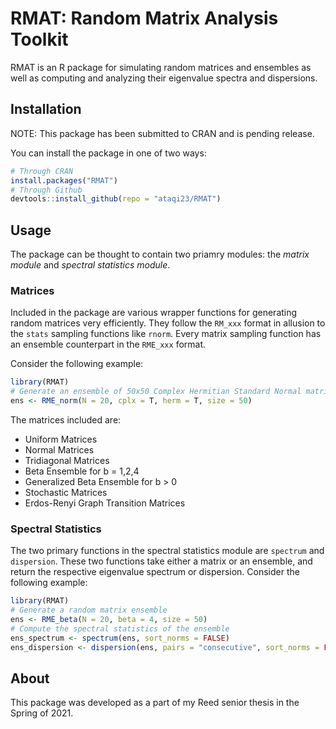 # RMAT: Random Matrix Analysis Toolkit

RMAT is an R package for simulating random matrices and ensembles as well as computing and analyzing their eigenvalue spectra and dispersions. 

## Installation

NOTE: This package has been submitted to CRAN and is pending release. 

You can install the package in one of two ways:

``` r
# Through CRAN
install.packages("RMAT")
# Through Github
devtools::install_github(repo = "ataqi23/RMAT")
```

## Usage

The package can be thought to contain two priamry modules: the *matrix module* and *spectral statistics module*.

### Matrices

Included in the package are various wrapper functions for generating random matrices very efficiently. They follow the ``RM_xxx`` format in allusion to the `stats` sampling functions like `rnorm`. Every matrix sampling function has an ensemble counterpart in the ``RME_xxx`` format. 

Consider the following example:

``` r
library(RMAT)
# Generate an ensemble of 50x50 Complex Hermitian Standard Normal matrices
ens <- RME_norm(N = 20, cplx = T, herm = T, size = 50)
```
The matrices included are:

- Uniform Matrices
- Normal Matrices
- Tridiagonal Matrices
- Beta Ensemble for b = 1,2,4
- Generalized Beta Ensemble for b > 0
- Stochastic Matrices
- Erdos-Renyi Graph Transition Matrices

### Spectral Statistics 

The two primary functions in the spectral statistics module are ``spectrum`` and ``dispersion``. These two functions take either a matrix or an ensemble, and return the respective eigenvalue spectrum or dispersion. Consider the following example:

``` r
library(RMAT)
# Generate a random matrix ensemble
ens <- RME_beta(N = 20, beta = 4, size = 50)
# Compute the spectral statistics of the ensemble
ens_spectrum <- spectrum(ens, sort_norms = FALSE)
ens_dispersion <- dispersion(ens, pairs = "consecutive", sort_norms = FALSE)
```

## About

This package was developed as a part of my Reed senior thesis in the Spring of 2021.



